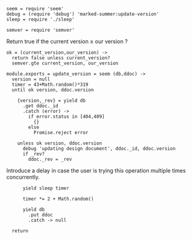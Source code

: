     seem = require 'seem'
    debug = (require 'debug') 'marked-summer:update-version'
    sleep = require './sleep'

    semver = require 'semver'

Return true if the current version ≥ our version ?

    ok = (current_version,our_version) ->
      return false unless current_version?
      semver.gte current_version, our_version

    module.exports = update_version = seem (db,ddoc) ->
      version = null
      timer = 43+Math.random()*319
      until ok version, ddoc.version

        {version,_rev} = yield db
          .get ddoc._id
          .catch (error) ->
            if error.status in [404,409]
              {}
            else
              Promise.reject error

        unless ok version, ddoc.version
          debug 'updating design document', ddoc._id, ddoc.version
          if _rev?
            ddoc._rev = _rev

Introduce a delay in case the user is trying this operation multiple times concurrently.

          yield sleep timer

          timer *= 2 + Math.random()

          yield db
            .put ddoc
            .catch -> null

      return
